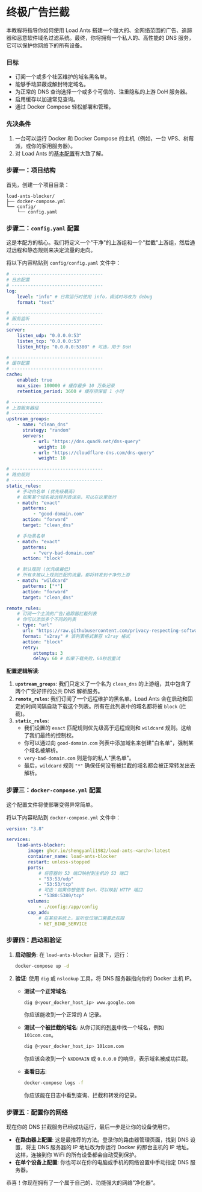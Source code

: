 # 终极广告拦截

本教程将指导你如何使用 Load Ants 搭建一个强大的、全网络范围的广告、追踪器和恶意软件域名过滤系统。最终，你将拥有一个私人的、高性能的 DNS 服务，它可以保护你网络下的所有设备。

### 目标

-   订阅一个或多个社区维护的域名黑名单。
-   能够手动屏蔽或解封特定域名。
-   为正常的 DNS 查询选择一个或多个可信的、注重隐私的上游 DoH 服务器。
-   启用缓存以加速常见查询。
-   通过 Docker Compose 轻松部署和管理。

### 先决条件

1.  一台可以运行 Docker 和 Docker Compose 的主机（例如，一台 VPS、树莓派，或你的家用服务器）。
2.  对 Load Ants 的[基本配置](../configuration/index.md)有大致了解。

### 步骤一：项目结构

首先，创建一个项目目录：

```
load-ants-blocker/
├── docker-compose.yml
└── config/
    └── config.yaml
```

### 步骤二：`config.yaml` 配置

这是本配方的核心。我们将定义一个"干净"的上游组和一个"拦截"上游组，然后通过远程和静态规则来决定流量的走向。

将以下内容粘贴到 `config/config.yaml` 文件中：

```yaml
# ----------------------------------
# 日志配置
# ----------------------------------
log:
    level: "info" # 日常运行时使用 info，调试时可改为 debug
    format: "text"

# ----------------------------------
# 服务监听
# ----------------------------------
server:
    listen_udp: "0.0.0.0:53"
    listen_tcp: "0.0.0.0:53"
    listen_http: "0.0.0.0:5380" # 可选，用于 DoH

# ----------------------------------
# 缓存配置
# ----------------------------------
cache:
    enabled: true
    max_size: 100000 # 缓存最多 10 万条记录
    retention_period: 3600 # 缓存项保留 1 小时

# ----------------------------------
# 上游服务器组
# ----------------------------------
upstream_groups:
    - name: "clean_dns"
      strategy: "random"
      servers:
          - url: "https://dns.quad9.net/dns-query"
            weight: 10
          - url: "https://cloudflare-dns.com/dns-query"
            weight: 10

# ----------------------------------
# 路由规则
# ----------------------------------
static_rules:
    # 手动白名单 (优先级最高)
    # 如果某个域名被远程列表误杀，可以在这里放行
    - match: "exact"
      patterns:
          - "good-domain.com"
      action: "forward"
      target: "clean_dns"

    # 手动黑名单
    - match: "exact"
      patterns:
          - "very-bad-domain.com"
      action: "block"

    # 默认规则 (优先级最低)
    # 所有未被以上规则匹配的流量，都将转发到干净的上游
    - match: "wildcard"
      patterns: ["*"]
      action: "forward"
      target: "clean_dns"

remote_rules:
    # 订阅一个主流的广告/追踪器拦截列表
    # 你可以添加多个不同的列表
    - type: "url"
      url: "https://raw.githubusercontent.com/privacy-respecting-software/Blocky-Adlists/main/dns-hole-list.txt"
      format: "v2ray" # 该列表格式兼容 v2ray 格式
      action: "block"
      retry:
          attempts: 3
          delay: 60 # 如果下载失败，60秒后重试
```

**配置逻辑解读**:

1.  **`upstream_groups`**: 我们只定义了一个名为 `clean_dns` 的上游组，其中包含了两个广受好评的公共 DNS 解析服务。
2.  **`remote_rules`**: 我们订阅了一个远程维护的黑名单。Load Ants 会在启动和固定的时间间隔自动下载这个列表。所有在此列表中的域名都将被 `block` (拦截)。
3.  **`static_rules`**:
    -   我们设置的 `exact` 匹配规则优先级高于远程规则和 `wildcard` 规则。这给了我们最终的控制权。
    -   你可以通过向 `good-domain.com` 列表中添加域名来创建"白名单"，强制某个域名被解析。
    -   `very-bad-domain.com` 则是你的私人"黑名单"。
    -   最后，`wildcard` 规则 `"*"` 确保任何没有被拦截的域名都会被正常转发出去解析。

### 步骤三：`docker-compose.yml` 配置

这个配置文件将使部署变得异常简单。

将以下内容粘贴到 `docker-compose.yml` 文件中：

```yaml
version: "3.8"

services:
    load-ants-blocker:
        image: ghcr.io/shengyanli1982/load-ants-<arch>:latest
        container_name: load-ants-blocker
        restart: unless-stopped
        ports:
            # 将容器的 53 端口映射到主机的 53 端口
            - "53:53/udp"
            - "53:53/tcp"
            # 可选：如果你想使用 DoH，可以映射 HTTP 端口
            - "5380:5380/tcp"
        volumes:
            - ./config:/app/config
        cap_add:
            # 在某些系统上，监听低位端口需要此权限
            - NET_BIND_SERVICE
```

### 步骤四：启动和验证

1.  **启动服务**:
    在 `load-ants-blocker` 目录下，运行：

    ```bash
    docker-compose up -d
    ```

2.  **验证**:
    使用 `dig` 或 `nslookup` 工具，将 DNS 服务器指向你的 Docker 主机 IP。

    -   **测试一个正常域名**:

        ```bash
        dig @<your_docker_host_ip> www.google.com
        ```

        你应该能收到一个正常的 A 记录。

    -   **测试一个被拦截的域名**:
        从你订阅的[列表](https://raw.githubusercontent.com/privacy-respecting-software/Blocky-Adlists/main/dns-hole-list.txt)中找一个域名，例如 `101com.com`。

        ```bash
        dig @<your_docker_host_ip> 101com.com
        ```

        你应该会收到一个 `NXDOMAIN` 或 `0.0.0.0` 的响应，表示域名被成功拦截。

    -   **查看日志**:
        ```bash
        docker-compose logs -f
        ```
        你应该能在日志中看到查询、拦截和转发的记录。

### 步骤五：配置你的网络

现在你的 DNS 拦截服务已经成功运行，最后一步是让你的设备使用它。

-   **在路由器上配置**: 这是最推荐的方法。登录你的路由器管理页面，找到 DNS 设置，将主 DNS 服务器的 IP 地址改为你运行 Docker 的那台主机的 IP 地址。这样，连接到你 WiFi 的所有设备都会自动受到保护。
-   **在单个设备上配置**: 你也可以在你的电脑或手机的网络设置中手动指定 DNS 服务器。

恭喜！你现在拥有了一个属于自己的、功能强大的网络"净化器"。
